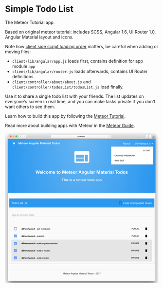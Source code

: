 # Simple Todo List

The Meteor Tutorial app.

Based on original meteor tutorial: includes SCSS, Angular 1.6, UI Router 1.0, Angular Material layout and icons.

Note how [client side script loading order](http://docs.meteor.com/#structuringyourapp) matters, be careful when adding or moving files:

- `client/lib/angular/app.js` loads first, contains definition for app module `app`
- `client/lib/angular/router.js` loads afterwards, contains UI Router definitions.
- `client/controller/about/about.js` and `client/controller/todosList/todosList.js` load finally.

Use it to share a single todo list with your friends. The list updates on everyone's screen in real time, and you can make tasks private if you don't want others to see them.

Learn how to build this app by following the [Meteor Tutorial](http://www.meteor.com/install).

Read more about building apps with Meteor in the [Meteor Guide](http://guide.meteor.com).

![screenshot](screenshot.png)
